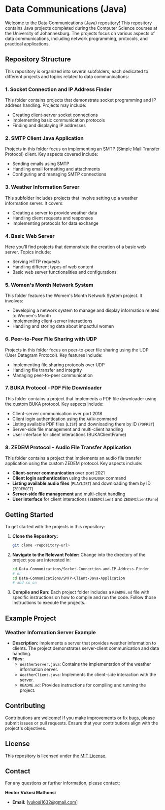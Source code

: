 # Data Communications (Java)

Welcome to the Data Communications (Java) repository! This repository contains Java projects completed during the Computer Science courses at the University of Johannesburg. The projects focus on various aspects of data communications, including network programming, protocols, and practical applications.

## Repository Structure

This repository is organized into several subfolders, each dedicated to different projects and topics related to data communications:

### 1. **Socket Connection and IP Address Finder**

This folder contains projects that demonstrate socket programming and IP address handling. Projects may include:

- Creating client-server socket connections
- Implementing basic communication protocols
- Finding and displaying IP addresses

### 2. **SMTP Client Java Application**

Projects in this folder focus on implementing an SMTP (Simple Mail Transfer Protocol) client. Key aspects covered include:

- Sending emails using SMTP
- Handling email formatting and attachments
- Configuring and managing SMTP connections

### 3. **Weather Information Server**

This subfolder includes projects that involve setting up a weather information server. It covers:

- Creating a server to provide weather data
- Handling client requests and responses
- Implementing protocols for data exchange

### 4. **Basic Web Server**

Here you’ll find projects that demonstrate the creation of a basic web server. Topics include:

- Serving HTTP requests
- Handling different types of web content
- Basic web server functionalities and configurations

### 5. **Women's Month Network System**

This folder features the Women's Month Network System project. It involves:

- Developing a network system to manage and display information related to Women's Month
- Implementing client-server interactions
- Handling and storing data about impactful women

### 6. **Peer-to-Peer File Sharing with UDP**

Projects in this folder focus on peer-to-peer file sharing using the UDP (User Datagram Protocol). Key features include:

- Implementing file sharing protocols over UDP
- Handling file transfer and integrity
- Managing peer-to-peer communication

### 7. **BUKA Protocol - PDF File Downloader**

This folder contains a project that implements a PDF file downloader using the custom BUKA protocol. Key aspects include:

- Client-server communication over port 2018
- Client login authentication using the `AUTH` command
- Listing available PDF files (`LIST`) and downloading them by ID (`PDFRET`)
- Server-side file management and multi-client handling
- User interface for client interactions (BUKAClientFrame)

### 8. **ZEDEM Protocol - Audio File Transfer Application**

This folder contains a project that implements an audio file transfer application using the custom ZEDEM protocol. Key aspects include:

- **Client-server communication** over port 2021
- **Client login authentication** using the `BONJOUR` command
- **Listing available audio files** (`PLAYLIST`) and downloading them by ID (`ZEDEMGET`)
- **Server-side file management** and multi-client handling
- **User interface** for client interactions (`ZEDEMClient` and `ZEDEMClientPane`)

## Getting Started

To get started with the projects in this repository:

1. **Clone the Repository:**
   ```bash
   git clone <repository-url>
   ```

2. **Navigate to the Relevant Folder:**
   Change into the directory of the project you are interested in:
   ```bash
   cd Data-Communications/Socket-Connection-and-IP-Address-Finder
   # or
   cd Data-Communications/SMTP-Client-Java-Application
   # and so on
   ```

3. **Compile and Run:**
   Each project folder includes a `README.md` file with specific instructions on how to compile and run the code. Follow those instructions to execute the projects.

## Example Project

### Weather Information Server Example

- **Description:** Implements a server that provides weather information to clients. The project demonstrates server-client communication and data handling.
- **Files:**
  - `WeatherServer.java`: Contains the implementation of the weather information server.
  - `WeatherClient.java`: Implements the client-side interaction with the server.
  - `README.md`: Provides instructions for compiling and running the project.

## Contributing

Contributions are welcome! If you make improvements or fix bugs, please submit issues or pull requests. Ensure that your contributions align with the project's objectives.

## License

This repository is licensed under the [MIT License](LICENSE).

## Contact

For any questions or further information, please contact:

**Hector Vukosi Mathonsi**
- **Email:** [vukosi1632@gmail.com]
